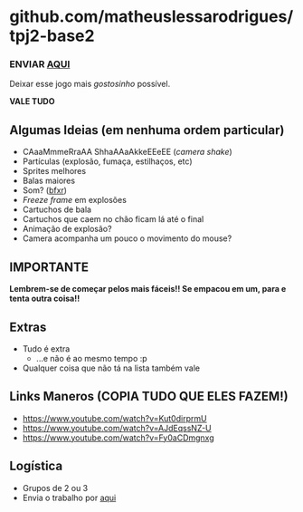 # github.com/matheuslessarodrigues/tpj2-base2

### ENVIAR [AQUI](https://goo.gl/forms/xOv5EM13KUgqirqm2)

Deixar esse jogo mais _gostosinho_ possível.

**VALE TUDO**

## Algumas Ideias (em nenhuma ordem particular)

- CAaaMmmeRraAA ShhaAAaAkkeEEeEE (_camera shake_)
- Partículas (explosão, fumaça, estilhaços, etc)
- Sprites melhores
- Balas maiores
- Som? ([bfxr](https://www.bfxr.net/))
- _Freeze frame_ em explosões
- Cartuchos de bala
- Cartuchos que caem no chão ficam lá até o final
- Animação de explosão?
- Camera acompanha um pouco o movimento do mouse?

## IMPORTANTE

**Lembrem-se de começar pelos mais fáceis!! Se empacou em um, para e tenta outra coisa!!**

## Extras

- Tudo é extra
  - ...e não é ao mesmo tempo :p
- Qualquer coisa que não tá na lista também vale
  
## Links Maneros (COPIA TUDO QUE ELES FAZEM!)

- https://www.youtube.com/watch?v=Kut0dirprmU
- https://www.youtube.com/watch?v=AJdEqssNZ-U
- https://www.youtube.com/watch?v=Fy0aCDmgnxg

## Logística

- Grupos de 2 ou 3
- Envia o trabalho por [aqui](https://goo.gl/forms/xOv5EM13KUgqirqm2)

